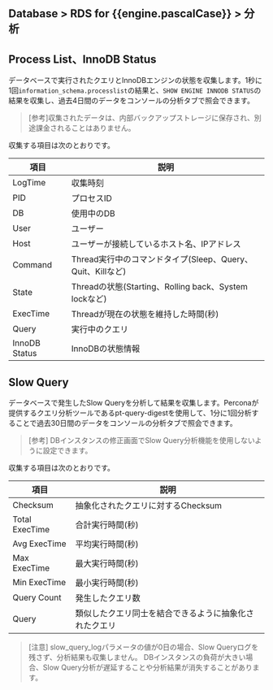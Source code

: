 ## Database > RDS for {{engine.pascalCase}} > 分析

## Process List、InnoDB Status

データベースで実行されたクエリとInnoDBエンジンの状態を収集します。1秒に1回`information_schema.processlist`の結果と、`SHOW ENGINE INNODB STATUS`の結果を収集し、過去4日間のデータをコンソールの分析タブで照会できます。

> [参考]収集されたデータは、内部バックアップストレージに保存され、別途課金されることはありません。

収集する項目は次のとおりです。

| 項目            | 説明                                             |
|---------------|------------------------------------------------|
| LogTime       | 収集時刻                                           |
| PID           | プロセスID                                         |
| DB            | 使用中のDB                                         |
| User          | ユーザー                                           |
| Host          | ユーザーが接続しているホスト名、IPアドレス                         |
| Command       | Thread実行中のコマンドタイプ(Sleep、Query、Quit、Killなど)     |
| State         | Threadの状態(Starting、Rolling back、System lockなど) |
| ExecTime      | Threadが現在の状態を維持した時間(秒)                         |
| Query         | 実行中のクエリ                                        |
| InnoDB Status | InnoDBの状態情報                                    |

## Slow Query

データベースで発生したSlow Queryを分析して結果を収集します。Perconaが提供するクエリ分析ツールであるpt-query-digestを使用して、1分に1回分析することで過去30日間のデータをコンソールの分析タブで照会できます。

> [参考] DBインスタンスの修正画面でSlow Query分析機能を使用しないように設定できます。

収集する項目は次のとおりです。

| 項目             | 説明                          |
|----------------|-----------------------------|
| Checksum       | 抽象化されたクエリに対するChecksum       |
| Total ExecTime | 合計実行時間(秒)                   |
| Avg ExecTime   | 平均実行時間(秒)                   |
| Max ExecTime   | 最大実行時間(秒)                   |
| Min ExecTime   | 最小実行時間(秒)                   |
| Query Count    | 発生したクエリ数                    |
| Query          | 類似したクエリ同士を結合できるように抽象化されたクエリ |

> [注意]
> slow_query_logパラメータの値が0日の場合、Slow Queryログを残さず、分析結果も収集しません。
> DBインスタンスの負荷が大きい場合、Slow Query分析が遅延することや分析結果が消失することがあります。
